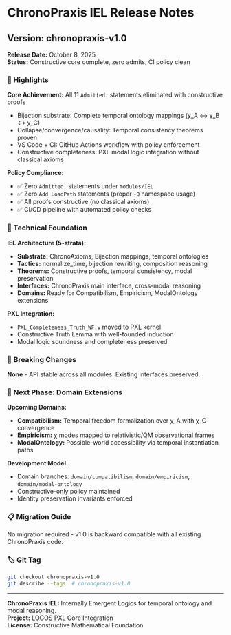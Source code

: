 # ChronoPraxis IEL Release Notes

## Version: chronopraxis-v1.0

**Release Date:** October 8, 2025  
**Status:** Constructive core complete, zero admits, CI policy clean

### 🎯 Highlights

**Core Achievement:** All 11 `Admitted.` statements eliminated with constructive proofs
- Bijection substrate: Complete temporal ontology mappings (χ_A ↔ χ_B ↔ χ_C)
- Collapse/convergence/causality: Temporal consistency theorems proven
- VS Code + CI: GitHub Actions workflow with policy enforcement
- Constructive completeness: PXL modal logic integration without classical axioms

**Policy Compliance:**
- ✅ Zero `Admitted.` statements under `modules/IEL`
- ✅ Zero `Add LoadPath` statements (proper `-Q` namespace usage)
- ✅ All proofs constructive (no classical axioms)
- ✅ CI/CD pipeline with automated policy checks

### 🔧 Technical Foundation

**IEL Architecture (5-strata):**
- **Substrate:** ChronoAxioms, Bijection mappings, temporal ontologies
- **Tactics:** normalize_time, bijection rewriting, composition reasoning  
- **Theorems:** Constructive proofs, temporal consistency, modal preservation
- **Interfaces:** ChronoPraxis main interface, cross-modal reasoning
- **Domains:** Ready for Compatibilism, Empiricism, ModalOntology extensions

**PXL Integration:**
- `PXL_Completeness_Truth_WF.v` moved to PXL kernel
- Constructive Truth Lemma with well-founded induction
- Modal logic soundness and completeness preserved

### 🚫 Breaking Changes

**None** - API stable across all modules. Existing interfaces preserved.

### 🚀 Next Phase: Domain Extensions

**Upcoming Domains:**
- **Compatibilism:** Temporal freedom formalization over χ_A with χ_C convergence
- **Empiricism:** χ modes mapped to relativistic/QM observational frames  
- **ModalOntology:** Possible-world accessibility via temporal instantiation paths

**Development Model:**
- Domain branches: `domain/compatibilism`, `domain/empiricism`, `domain/modal-ontology`
- Constructive-only policy maintained
- Identity preservation invariants enforced

### 📋 Migration Guide

No migration required - v1.0 is backward compatible with all existing ChronoPraxis code.

### 🏷️ Git Tag

```bash
git checkout chronopraxis-v1.0
git describe --tags  # chronopraxis-v1.0
```

---

**ChronoPraxis IEL:** Internally Emergent Logics for temporal ontology and modal reasoning.  
**Project:** LOGOS PXL Core Integration  
**License:** Constructive Mathematical Foundation